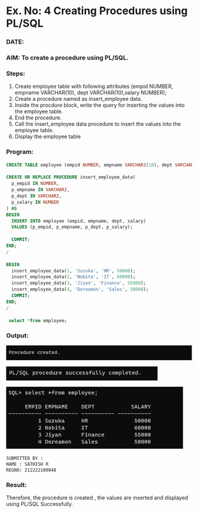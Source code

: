 # Ex. No: 4 Creating Procedures using PL/SQL

### DATE: 
### AIM: To create a procedure using PL/SQL.

### Steps:
1. Create employee table with following attributes (empid NUMBER, empname VARCHAR(10), dept VARCHAR(10),salary NUMBER);
2. Create a procedure named as insert_employee data.
3. Inside the procdure block, write the query for inserting the values into the employee table.
4. End the procedure.
5. Call the insert_employee data procedure to insert the values into the employee table.
6. Display the employee table

### Program:
```sql
CREATE TABLE employee (empid NUMBER, empname VARCHAR2(10), dept VARCHAR2(10), salary NUMBER);

CREATE OR REPLACE PROCEDURE insert_employee_data(
  p_empid IN NUMBER,
  p_empname IN VARCHAR2,
  p_dept IN VARCHAR2,
  p_salary IN NUMBER
) AS
BEGIN
  INSERT INTO employee (empid, empname, dept, salary)
  VALUES (p_empid, p_empname, p_dept, p_salary);
  
  COMMIT;
END;
/

BEGIN
  insert_employee_data(1, 'Suzuka', 'HR', 50000);
  insert_employee_data(2, 'Nobita', 'IT', 60000);
  insert_employee_data(3, 'Jiyan', 'Finance', 55000);
  insert_employee_data(4, 'Doreamon', 'Sales', 58000);
  COMMIT;
END;
/

 select *from employee;
```
### Output:
![out](4aa.png)

![out](4b.png)

![out](4c.png)

```
SUBMITTED BY :
NAME : SATHISH R
REGNO: 212222100048
```

### Result:
Therefore, the procedure is created , the values are inserted and displayed using PL/SQL Successfully.
